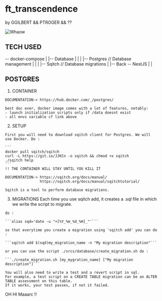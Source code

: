 # ft_transcendence

by GGILBERT && PTROGER && ??

![Whaow](https://www.nicepng.com/png/detail/225-2258468_wow-meme-png-clip-royalty-free-download-eddy.png)

## TECH USED ##

-- docker-compose
  |
  |-- Database 
  |   |
  |   |-- Postgres // Database management 
  |   |
  |   |-- Sqitch // Database migrations
  |
  |-- Back -- NestJS
  |
  |

## POSTGRES ##

  1. CONTAINER

    DOCUMENTATION-> https://hub.docker.com/_/postgres/

    best doc ever, docker image comes with a lot of features, notably:
    - launch initialization scripts only if /data doesnt exist
    - all envs variable cf link above

  2. SETUP

    First you will need to download sqitch client for Postgres. We will use Docker. Do :

    ```
    docker pull sqitch/sqitch
    curl -L https://git.io/JJKCn -o sqitch && chmod +x sqitch
    ./sqitch help
    ```
    !! THE CONTAINER WILL STAY UNTIL YOU KILL IT
    
    DOCUMENTATION-> https://sqitch.org/docs/manual/
                    https://sqitch.org/docs/manual/sqitchtutorial/

    Sqitch is a tool to perform database migrations.
  
  3. MIGRATIONS
    Each time you use sqitch add, it creates a .sql file in which we write the script to migrate.

    do : 

    ```alias sqd='date -u "+[%Y_%m_%d_%H]_"'```
    
    so that everytime you create a migration using 'sqitch add' you can do : 

    ```sqitch add $(sqd)my_migration_name -n "My migration description"```

    or you can use the script ./srcs/database/create_migration.sh do :

    ```./create_migration.sh [my_mygration_name] ["My migration description"]```
  
    You will also need to write a test and a revert script in sql.
    For example, a test script on a CREATE TABLE migration can be an ALTER TABLE assessment on this table.
    If it works, your test passes, if not it failed.

OH HI Maaarc !!